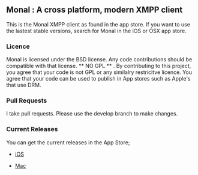 ## Monal : A cross platform, modern XMPP client 

This is the Monal XMPP client as found in the app store.  If you want to  use the lastest stable versions, search for Monal in the iOS or OSX app store. 

### Licence
Monal is licensed under the BSD license. Any code contributions should be compatible with  that license.  ** NO GPL ** .  By contributing to this project, you agree that your code is not GPL or any similalry restricitve licence. You agree that your code can be used to publish in App stores such as Apple's that use DRM. 

### Pull Requests
I take pull requests. Please  use the develop branch to make changes. 

### Current Releases ###

You can get the current releases in the App Store;

* [iOS](https://itunes.apple.com/us/app/monal-free-xmpp-chat/id317711500?mt=8)

* [Mac](https://itunes.apple.com/us/app/monal-free-xmpp-chat/id1060957067?mt=12)

